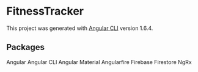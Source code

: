 # FitnessTracker

This project was generated with [Angular CLI](https://github.com/angular/angular-cli) version 1.6.4.

## Packages
Angular
Angular CLI
Angular Material
Angularfire
Firebase
Firestore
NgRx
